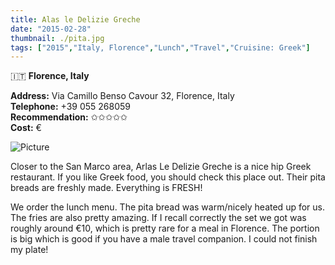 ```yaml
---
title: Alas le Delizie Greche
date: "2015-02-28"
thumbnail: ./pita.jpg
tags: ["2015","Italy, Florence","Lunch","Travel","Cruisine: Greek"]
---
```

🇮🇹 **Florence, Italy**

**Address:** Via Camillo Benso Cavour 32, Florence, Italy  
**Telephone:** +39 055 268059  
**Recommendation:** ✩✩✩✩✩  
**Cost:** €

![Picture](https://hola-yolo.weebly.com/uploads/4/8/2/0/48209285/5366070_orig.jpg)

Closer to the San Marco area, Arlas Le Delizie Greche is a nice hip Greek restaurant. If you like Greek food, you should check this place out. Their pita breads are freshly made. Everything is FRESH!

We order the lunch menu. The pita bread was warm/nicely heated up for us. The fries are also pretty amazing. If I recall correctly the set we got was roughly around €10, which is pretty rare for a meal in Florence. The portion is big which is good if you have a male travel companion. I could not finish my plate!